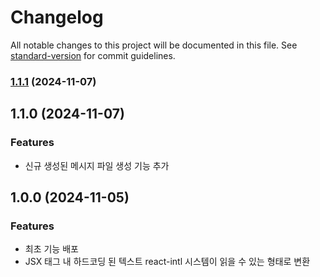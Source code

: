 # Changelog

All notable changes to this project will be documented in this file. See [standard-version](https://github.com/conventional-changelog/standard-version) for commit guidelines.

### [1.1.1](https://github.com/kimjunyoung90/global-message-converter/compare/v1.1.0...v1.1.1) (2024-11-07)

## 1.1.0 (2024-11-07)


### Features

* 신규 생성된 메시지 파일 생성 기능 추가

## 1.0.0 (2024-11-05)


### Features

* 최초 기능 배포
* JSX 태그 내 하드코딩 된 텍스트 react-intl 시스템이 읽을 수 있는 형태로 변환
